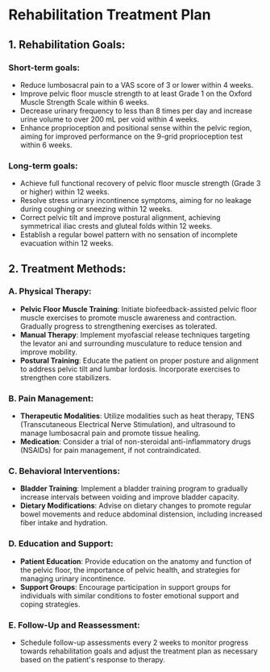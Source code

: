 # Rehabilitation Treatment Plan

## 1. Rehabilitation Goals:
### Short-term goals:
- Reduce lumbosacral pain to a VAS score of 3 or lower within 4 weeks.
- Improve pelvic floor muscle strength to at least Grade 1 on the Oxford Muscle Strength Scale within 6 weeks.
- Decrease urinary frequency to less than 8 times per day and increase urine volume to over 200 mL per void within 4 weeks.
- Enhance proprioception and positional sense within the pelvic region, aiming for improved performance on the 9-grid proprioception test within 6 weeks.

### Long-term goals:
- Achieve full functional recovery of pelvic floor muscle strength (Grade 3 or higher) within 12 weeks.
- Resolve stress urinary incontinence symptoms, aiming for no leakage during coughing or sneezing within 12 weeks.
- Correct pelvic tilt and improve postural alignment, achieving symmetrical iliac crests and gluteal folds within 12 weeks.
- Establish a regular bowel pattern with no sensation of incomplete evacuation within 12 weeks.

## 2. Treatment Methods:
### A. Physical Therapy:
- **Pelvic Floor Muscle Training**: Initiate biofeedback-assisted pelvic floor muscle exercises to promote muscle awareness and contraction. Gradually progress to strengthening exercises as tolerated.
- **Manual Therapy**: Implement myofascial release techniques targeting the levator ani and surrounding musculature to reduce tension and improve mobility.
- **Postural Training**: Educate the patient on proper posture and alignment to address pelvic tilt and lumbar lordosis. Incorporate exercises to strengthen core stabilizers.

### B. Pain Management:
- **Therapeutic Modalities**: Utilize modalities such as heat therapy, TENS (Transcutaneous Electrical Nerve Stimulation), and ultrasound to manage lumbosacral pain and promote tissue healing.
- **Medication**: Consider a trial of non-steroidal anti-inflammatory drugs (NSAIDs) for pain management, if not contraindicated.

### C. Behavioral Interventions:
- **Bladder Training**: Implement a bladder training program to gradually increase intervals between voiding and improve bladder capacity.
- **Dietary Modifications**: Advise on dietary changes to promote regular bowel movements and reduce abdominal distension, including increased fiber intake and hydration.

### D. Education and Support:
- **Patient Education**: Provide education on the anatomy and function of the pelvic floor, the importance of pelvic health, and strategies for managing urinary incontinence.
- **Support Groups**: Encourage participation in support groups for individuals with similar conditions to foster emotional support and coping strategies.

### E. Follow-Up and Reassessment:
- Schedule follow-up assessments every 2 weeks to monitor progress towards rehabilitation goals and adjust the treatment plan as necessary based on the patient's response to therapy.
